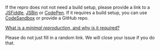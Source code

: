 If the repro does not not need a build setup, please provide a link to a [JSFiddle](https://jsfiddle.net/chrisvfritz/50wL7mdz/), [JSBin](https://jsbin.com/) or [CodePen](https://codepen.io). If it requires a build setup, you can use [CodeSandbox](https://codesandbox.io/s/vue) or provide a GitHub repo.

[What is a *minimal reproduction*, and why is it required?](#modal)

<span class="vue-text danger">Please do not just fill in a random link. We will close your issue if you do that.</span>
